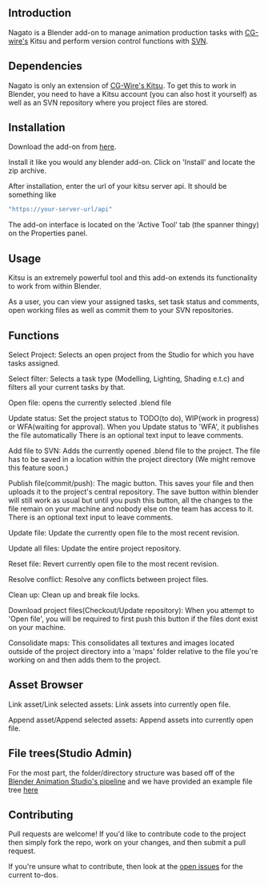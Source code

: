 ## Introduction

Nagato is a Blender add-on to manage animation production tasks with [CG-wire's](https://www.cg-wire.com/) Kitsu and perform version control functions with [SVN](https://subversion.apache.org/).

## Dependencies

Nagato is only an extension of [CG-Wire's Kitsu](https://www.cg-wire.com/). To get this to work in Blender, you need to have a Kitsu account (you can also host it yourself) as well as an SVN repository where you project files are stored.

## Installation

Download the add-on from [here](https://gumroad.com/l/xVnjW).

Install it like you would any blender add-on. Click on 'Install' and locate the zip archive.

After installation, enter the url of your kitsu server api. It should be something like 

```bash
"https://your-server-url/api"
```

The add-on interface is located on the 'Active Tool' tab (the spanner thingy) on the Properties panel.

## Usage
Kitsu is an extremely powerful tool and this add-on extends its functionality to work from within Blender.

As a user, you can view your assigned tasks, set task status and comments, open working files as well as commit them to your SVN repositories.

## Functions
Select Project: Selects an open project from the Studio for which you have tasks assigned.

Select filter: Selects a task type (Modelling, Lighting, Shading e.t.c) and filters all your current tasks by that.

Open file: opens the currently selected .blend file

Update status: Set the project status to TODO(to do), WIP(work in progress) or WFA(waiting for approval). When you Update status to 'WFA', it publishes the file automatically
There is an optional text input to leave comments.

Add file to SVN: Adds the currently opened .blend file to the project. The file has to be saved in a location within the project directory (We might remove this feature soon.)

Publish file(commit/push): The magic button. This saves your file and then uploads it to the project's central repository. The save button within blender will still work as usual but until you push this button, all the changes to the file remain on your machine and nobody else on the team has access to it.
There is an optional text input to leave comments.

Update file: Update the currently open file to the most recent revision.

Update all files: Update the entire project repository.

Reset file: Revert currently open file to the most recent revision.

Resolve conflict: Resolve any conflicts between project files.

Clean up: Clean up and break file locks.

Download project files(Checkout/Update repository): When you attempt to 'Open file', you will be required to first push this button if the files dont exist on your machine.

Consolidate maps: This consolidates all textures and images located outside of the project directory into a 'maps' folder relative to the file you're working on and then adds them to the project.

## Asset Browser
Link asset/Link selected assets: Link assets into currently open file.

Append asset/Append selected assets: Append assets into currently open file.

## File trees(Studio Admin)
For the most part, the folder/directory structure was based off of the [Blender Animation Studio's pipeline](https://youtu.be/aR3yNNGK_sc?t=439) and we have provided an example file tree [here](https://github.com/eaxum/nagato/blob/master/file_tree_example.json)

## Contributing
Pull requests are welcome! If you'd like to contribute code to the project then simply fork the repo, work on your changes, and then submit a pull request. 

If you're unsure what to contribute, then look at the [open issues](https://github.com/eaxum/nagato/issues) for the current to-dos.
